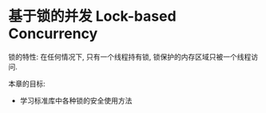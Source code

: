 # 基于锁的并发 Lock-based Concurrency

锁的特性: 在任何情况下, 只有一个线程持有锁, 锁保护的内存区域只被一个线程访问.

本章的目标:

- 学习标准库中各种锁的安全使用方法
